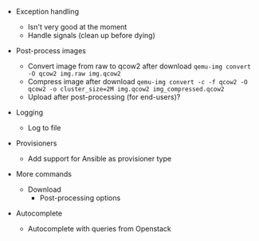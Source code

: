 * Exception handling
  * Isn't very good at the moment
  * Handle signals (clean up before dying)

* Post-process images
  * Convert image from raw to qcow2 after download 
  `qemu-img convert -O qcow2 img.raw img.qcow2`
  * Compress image after download 
  `qemu-img convert -c -f qcow2 -O qcow2 -o cluster_size=2M img.qcow2 img_compressed.qcow2`
  * Upload after post-processing (for end-users)?

* Logging
  * Log to file

* Provisioners
  * Add support for Ansible as provisioner type

* More commands
  * Download
    * Post-processing options

* Autocomplete
  * Autocomplete with queries from Openstack
